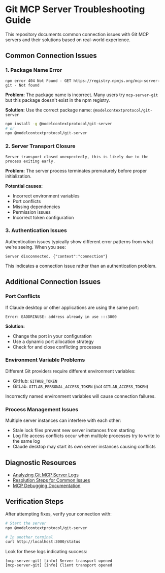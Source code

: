 # Git MCP Server Troubleshooting Guide

This repository documents common connection issues with Git MCP servers and their solutions based on real-world experience.

## Common Connection Issues

### 1. Package Name Error

```
npm error 404 Not Found - GET https://registry.npmjs.org/mcp-server-git - Not found
```

**Problem:** The package name is incorrect. Many users try `mcp-server-git` but this package doesn't exist in the npm registry.

**Solution:** Use the correct package name: `@modelcontextprotocol/git-server`
```bash
npm install -g @modelcontextprotocol/git-server
# or
npx @modelcontextprotocol/git-server
```

### 2. Server Transport Closure

```
Server transport closed unexpectedly, this is likely due to the process exiting early.
```

**Problem:** The server process terminates prematurely before proper initialization.

**Potential causes:**
- Incorrect environment variables
- Port conflicts
- Missing dependencies
- Permission issues
- Incorrect token configuration

### 3. Authentication Issues

Authentication issues typically show different error patterns from what we're seeing. When you see:
```
Server disconnected. {"context":"connection"}
```
This indicates a connection issue rather than an authentication problem.

## Additional Connection Issues

### Port Conflicts

If Claude desktop or other applications are using the same port:

```
Error: EADDRINUSE: address already in use :::3000
```

**Solution:** 
- Change the port in your configuration
- Use a dynamic port allocation strategy
- Check for and close conflicting processes

### Environment Variable Problems

Different Git providers require different environment variables:

- GitHub: `GITHUB_TOKEN`
- GitLab: `GITLAB_PERSONAL_ACCESS_TOKEN` (not `GITLAB_ACCESS_TOKEN`)

Incorrectly named environment variables will cause connection failures.

### Process Management Issues

Multiple server instances can interfere with each other:

- Stale lock files prevent new server instances from starting
- Log file access conflicts occur when multiple processes try to write to the same log
- Claude desktop may start its own server instances causing conflicts

## Diagnostic Resources

- [Analyzing Git MCP Server Logs](log-analysis.md)
- [Resolution Steps for Common Issues](resolution-steps.md)
- [MCP Debugging Documentation](https://modelcontextprotocol.io/docs/tools/debugging)

## Verification Steps

After attempting fixes, verify your connection with:

```bash
# Start the server
npx @modelcontextprotocol/git-server

# In another terminal
curl http://localhost:3000/status
```

Look for these logs indicating success:
```
[mcp-server-git] [info] Server transport opened
[mcp-server-git] [info] Client transport opened
```
